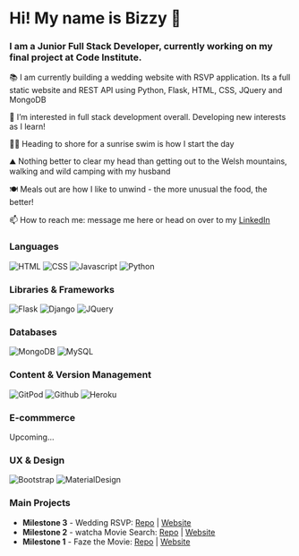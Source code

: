 # Hi! My name is Bizzy 👋

### I am a Junior Full Stack Developer, currently working on my final project at Code Institute. 

📚 I am currently building a wedding website with RSVP application. Its a full static website and REST API using Python, Flask, HTML, CSS, JQuery and MongoDB

👀 I’m interested in full stack development overall. Developing new interests as I learn!

🏊‍♀️ Heading to shore for a sunrise swim is how I start the day

⛰️ Nothing better to clear my head than getting out to the Welsh mountains, walking and wild camping with my husband

🍽️ Meals out are how I like to unwind - the more unusual the food, the better!

📫 How to reach me: message me here or head on over to my [LinkedIn](https://www.linkedin.com/in/bizzyday/)

### **Languages**
![HTML](https://img.shields.io/static/v1?label=HTML&message=5&style=flat&color=E34F26&logo=html5)
![CSS](https://img.shields.io/static/v1?label=CSS&message=3&style=flat&color=1572B6&logo=css3)
![Javascript](https://img.shields.io/static/v1?label=JavaScript&message=ES8&style=flat&color=F7DF1E&logo=JavaScript)
![Python](https://img.shields.io/static/v1?label=Python&message=3&style=flat&color=3776AB&logo=PYTHON)

### **Libraries & Frameworks**
![Flask](https://img.shields.io/static/v1?label=Flask&message=1.1.2&style=flat&color=000000&logo=flask)
![Django](https://img.shields.io/static/v1?label=Django&message=3.0.8&style=flat&color=092E20&logo=django)
![JQuery](https://img.shields.io/static/v1?label=JQuery&message=3.5.1&style=flat&color=0769AD&logo=jquery)

### **Databases**
![MongoDB](https://img.shields.io/static/v1?label=MongoDB&message=4.2.8&style=flat&color=47A248&logo=mongodb)
![MySQL](https://img.shields.io/static/v1?label=MySQL&message=8&style=flat&color=4479A1&logo=mysql)

### **Content & Version Management**
![GitPod](https://img.shields.io/static/v1?label=GitPod&message=🌙&style=flat&color=1AA6E4&logo=gitpod)
![Github](https://img.shields.io/static/v1?label=GitHub&message=🪐&style=flat&color=181717&logo=github)
![Heroku](https://img.shields.io/static/v1?label=Heroku&message=👽&style=flat&color=430098&logo=heroku)

### **E-commmerce**
Upcoming...

### **UX & Design**
![Bootstrap](https://img.shields.io/static/v1?label=Bootstrap&message=🎨&style=flat&color=563D7C&logo=bootstrap)
![MaterialDesign](https://img.shields.io/static/v1?label=MaterialDesign&message=🎨&style=flat&color=757575&logo=material-design)

### **Main Projects**
- **Milestone 3** - Wedding RSVP: [Repo](https://github.com/bizlett/wedding-rsvp) |  [Website](http://wedding-rsvp-bizzy.herokuapp.com/)
- **Milestone 2** - watcha Movie Search: [Repo](https://github.com/bizlett/watcha-movie-search) | [Website](https://bizlett.github.io/watcha-movie-search/)
- **Milestone 1** - Faze the Movie: [Repo](https://github.com/bizlett/faze-movie) | [Website](https://bizlett.github.io/faze-movie/)

<!---
bizlett/bizlett is a ✨ special ✨ repository because its `README.md` (this file) appears on your GitHub profile.
You can click the Preview link to take a look at your changes.
--->
